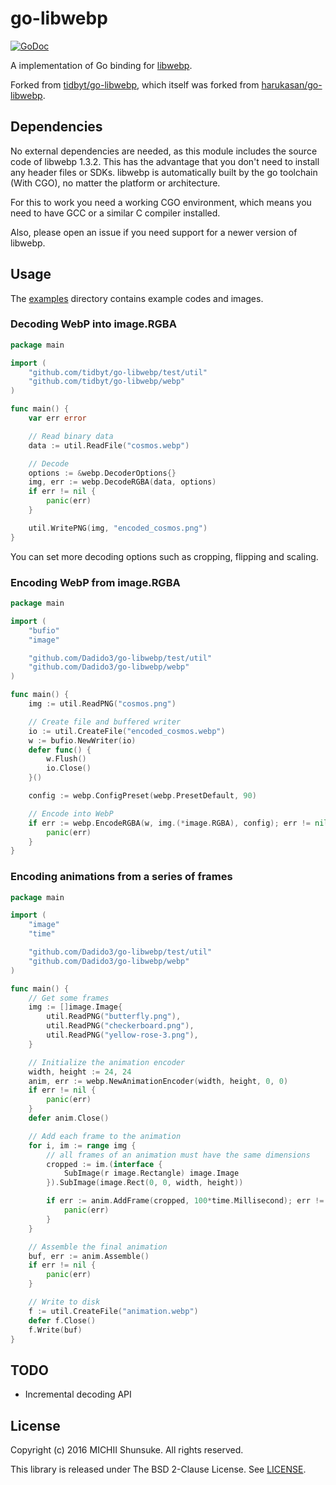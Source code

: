 <!-- markdownlint-disable MD010 -->

# go-libwebp

[![GoDoc](https://pkg.go.dev/badge/github.com/Dadido3/go-libwebp/webp?utm_source=godoc)](https://pkg.go.dev/badge/github.com/Dadido3/go-libwebp/webp)

A implementation of Go binding for [libwebp](https://developers.google.com/speed/webp/docs/api).

Forked from [tidbyt/go-libwebp](https://github.com/tidbyt/go-libwebp), which itself was forked from [harukasan/go-libwebp](https://github.com/harukasan/go-libwebp).

## Dependencies

No external dependencies are needed, as this module includes the source code of libwebp 1.3.2.
This has the advantage that you don't need to install any header files or SDKs.
libwebp is automatically built by the go toolchain (With CGO), no matter the platform or architecture.

For this to work you need a working CGO environment, which means you need to have GCC or a similar C compiler installed.

Also, please open an issue if you need support for a newer version of libwebp.

## Usage

The [examples](./examples) directory contains example codes and images.

### Decoding WebP into image.RGBA

``` go
package main

import (
	"github.com/tidbyt/go-libwebp/test/util"
	"github.com/tidbyt/go-libwebp/webp"
)

func main() {
	var err error

	// Read binary data
	data := util.ReadFile("cosmos.webp")

	// Decode
	options := &webp.DecoderOptions{}
	img, err := webp.DecodeRGBA(data, options)
	if err != nil {
		panic(err)
	}

	util.WritePNG(img, "encoded_cosmos.png")
}
```

You can set more decoding options such as cropping, flipping and scaling.

### Encoding WebP from image.RGBA

``` go
package main

import (
	"bufio"
	"image"

	"github.com/Dadido3/go-libwebp/test/util"
	"github.com/Dadido3/go-libwebp/webp"
)

func main() {
	img := util.ReadPNG("cosmos.png")

	// Create file and buffered writer
	io := util.CreateFile("encoded_cosmos.webp")
	w := bufio.NewWriter(io)
	defer func() {
		w.Flush()
		io.Close()
	}()

	config := webp.ConfigPreset(webp.PresetDefault, 90)

	// Encode into WebP
	if err := webp.EncodeRGBA(w, img.(*image.RGBA), config); err != nil {
		panic(err)
	}
}
```

### Encoding animations from a series of frames

``` go
package main

import (
	"image"
	"time"

	"github.com/Dadido3/go-libwebp/test/util"
	"github.com/Dadido3/go-libwebp/webp"
)

func main() {
	// Get some frames
	img := []image.Image{
		util.ReadPNG("butterfly.png"),
		util.ReadPNG("checkerboard.png"),
		util.ReadPNG("yellow-rose-3.png"),
	}

	// Initialize the animation encoder
	width, height := 24, 24
	anim, err := webp.NewAnimationEncoder(width, height, 0, 0)
	if err != nil {
		panic(err)
	}
	defer anim.Close()

	// Add each frame to the animation
	for i, im := range img {
		// all frames of an animation must have the same dimensions
		cropped := im.(interface {
			SubImage(r image.Rectangle) image.Image
		}).SubImage(image.Rect(0, 0, width, height))

		if err := anim.AddFrame(cropped, 100*time.Millisecond); err != nil {
			panic(err)
		}
	}

	// Assemble the final animation
	buf, err := anim.Assemble()
	if err != nil {
		panic(err)
	}

	// Write to disk
	f := util.CreateFile("animation.webp")
	defer f.Close()
	f.Write(buf)
}

```

## TODO

- Incremental decoding API

## License

Copyright (c) 2016 MICHII Shunsuke. All rights reserved.

This library is released under The BSD 2-Clause License.
See [LICENSE](./LICENSE).
